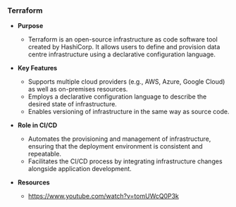 ### Terraform

- **Purpose**
  - Terraform is an open-source infrastructure as code software tool created by HashiCorp. It allows users to define and provision data centre infrastructure using a declarative configuration language.
- **Key Features**
  - Supports multiple cloud providers (e.g., AWS, Azure, Google Cloud) as well as on-premises resources.
  - Employs a declarative configuration language to describe the desired state of infrastructure.
  - Enables versioning of infrastructure in the same way as source code.
- **Role in CI/CD**

  - Automates the provisioning and management of infrastructure, ensuring that the deployment environment is consistent and repeatable.
  - Facilitates the CI/CD process by integrating infrastructure changes alongside application development.

- **Resources**

  - https://www.youtube.com/watch?v=tomUWcQ0P3k

